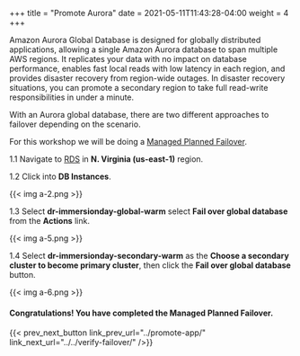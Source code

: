 +++
title = "Promote Aurora"
date =  2021-05-11T11:43:28-04:00
weight = 4
+++

Amazon Aurora Global Database is designed for globally distributed applications, allowing a single Amazon Aurora database to span multiple AWS regions. It replicates your data with no impact on database performance, enables fast local reads with low latency in each region, and provides disaster recovery from region-wide outages. In disaster recovery situations, you can promote a secondary region to take full read-write responsibilities in under a minute.

With an Aurora global database, there are two different approaches to failover depending on the scenario.  

For this workshop we will be doing a [Managed Planned Failover](https://docs.aws.amazon.com/AmazonRDS/latest/AuroraUserGuide/aurora-global-database-disaster-recovery.html).

1.1 Navigate to [RDS](https://us-east-1.console.aws.amazon.com/rds/home?region=us-east-1#/) in **N. Virginia (us-east-1)** region.

1.2 Click into **DB Instances**.

{{< img a-2.png >}}

1.3 Select **dr-immersionday-global-warm** select **Fail over global database** from the **Actions** link.

{{< img a-5.png >}}

1.4 Select **dr-immersionday-secondary-warm** as the **Choose a secondary cluster to become primary cluster**, then click the **Fail over global database** button.

{{< img a-6.png >}}

#### Congratulations! You have completed the Managed Planned Failover.

{{< prev_next_button link_prev_url="../promote-app/" link_next_url="../../verify-failover/" />}}

